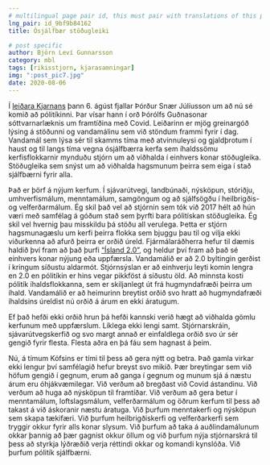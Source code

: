 ```yaml
---
# multilingual page pair id, this must pair with translations of this page. (This name must be unique)
lng_pair: id_9bf9b84162
title: Ósjálfbær stöðugleiki

# post specific
author: Björn Leví Gunnarsson
category: mbl
tags: [rikisstjorn, kjarasamningar]
img: ":post_pic7.jpg"
date: 2020-08-06
---
```


Í [leiðara Kjarnans](https://kjarninn.is/skodun/2020-08-05-thad-er-komid-ad-politikinni/) þann 6. ágúst fjallar Þórður Snær Júlíusson um að nú sé komið að pólitíkinni. Þar vísar hann í orð Þórólfs Guðnasonar sóttvarnarlæknis um framtíðina með Covid. Leiðarinn er mjög greinargóð lýsing á stöðunni og vandamálinu sem við stöndum frammi fyrir í dag. Vandamál sem lýsa sér til skamms tíma með atvinnuleysi og gjaldþrotum í haust og til langs tíma vegna ósjálfbærra kerfa sem íhaldssömu kerfisflokkarnir mynduðu stjórn um að viðhalda í einhvers konar stöðugleika. Stöðugleika sem snýst um að viðhalda hagsmunum þeirra sem eiga í stað sjálfbærni fyrir alla.

Það er þörf á nýjum kerfum. Í sjávarútvegi, landbúnaði, nýsköpun, stóriðju, umhverfismálum, menntamálum, samgöngum og að sjálfsögðu í heilbrigðis- og velferðarmálum. Ég skil það vel að stjórnin sem tók við 2017 hélt að hún væri með samfélag á góðum stað sem þyrfti bara pólitískan stöðugleika. Ég skil vel hvernig þau misskildu þá stöðu all verulega. Þetta er stjórn hagsmunagæslu um kerfi þeirra flokka sem bjuggu þau til og vilja ekki viðurkenna að afurð þeirra er orðið úreld. Fjármálaráðherra hefur til dæmis haldið því fram að það þurfi [“Ísland 2.0”](https://www.visir.is/g/2020141245d), og heldur því fram að það sé einhvers konar nýjung eða uppfærsla. Vandamálið er að 2.0 byltingin gerðist í kringum síðustu aldarmót. Stjórnsýslan er að einhverju leyti komin lengra en 2.0 en pólitíkin er hins vegar pikkföst á síðustu öld. Að minnsta kosti pólitík íhaldsflokkanna, sem er skiljanlegt út frá hugmyndafræði þeirra um íhald. Vandamálið er að heimurinn breytist orðið svo hratt að hugmyndafræði íhaldsins úreldist nú orðið á árum en ekki áratugum. 

Ef það hefði ekki orðið hrun þá hefði kannski verið hægt að viðhalda gömlu kerfunum með uppfærslum. Líklega ekki lengi samt. Stjórnarskráin, sjávarútvegskerfið og svo margt annað er einfaldlega orðið svo úr sér gengið fyrir flesta. Flesta aðra en þá fáu sem hagnast á þeim. 

Nú, á tímum Kófsins er tími til þess að gera nýtt og betra. Það gamla virkar ekki lengur því samfélagið hefur breyst svo mikið. Þær breytingar sem við höfum gengið í gegnum, erum að ganga í gegnum og munum sjá á næstu árum eru óhjákvæmilegar. Við verðum að bregðast við Covid ástandinu. Við verðum að huga að nýsköpun til framtíðar. Við verðum að gera betur í menntamálum, loftslagsmálum, velferðarmálum og öðrum kerfum til þess að takast á við áskoranir næstu áratuga. Við þurfum menntakerfi og nýsköpun sem skapa tækifæri. Við þurfum heilbrigðiskerfi og velferðarkerfi sem tryggir okkur fyrir alls konar slysum. Við þurfum að taka á auðlindamálunum okkar þannig að þær gagnist okkur öllum og við þurfum nýja stjórnarskrá til þess að styrkja lýðræðið verja réttindi okkar og komandi kynslóða. Við þurfum pólitík sjálfbærni. 